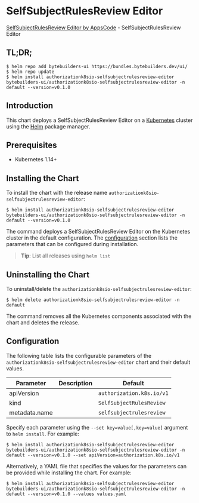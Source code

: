 # SelfSubjectRulesReview Editor

[SelfSubjectRulesReview Editor by AppsCode](https://byte.builders) - SelfSubjectRulesReview Editor

## TL;DR;

```console
$ helm repo add bytebuilders-ui https://bundles.bytebuilders.dev/ui/
$ helm repo update
$ helm install authorizationk8sio-selfsubjectrulesreview-editor bytebuilders-ui/authorizationk8sio-selfsubjectrulesreview-editor -n default --version=v0.1.0
```

## Introduction

This chart deploys a SelfSubjectRulesReview Editor on a [Kubernetes](http://kubernetes.io) cluster using the [Helm](https://helm.sh) package manager.

## Prerequisites

- Kubernetes 1.14+

## Installing the Chart

To install the chart with the release name `authorizationk8sio-selfsubjectrulesreview-editor`:

```console
$ helm install authorizationk8sio-selfsubjectrulesreview-editor bytebuilders-ui/authorizationk8sio-selfsubjectrulesreview-editor -n default --version=v0.1.0
```

The command deploys a SelfSubjectRulesReview Editor on the Kubernetes cluster in the default configuration. The [configuration](#configuration) section lists the parameters that can be configured during installation.

> **Tip**: List all releases using `helm list`

## Uninstalling the Chart

To uninstall/delete the `authorizationk8sio-selfsubjectrulesreview-editor`:

```console
$ helm delete authorizationk8sio-selfsubjectrulesreview-editor -n default
```

The command removes all the Kubernetes components associated with the chart and deletes the release.

## Configuration

The following table lists the configurable parameters of the `authorizationk8sio-selfsubjectrulesreview-editor` chart and their default values.

|   Parameter   | Description |          Default          |
|---------------|-------------|---------------------------|
| apiVersion    |             | `authorization.k8s.io/v1` |
| kind          |             | `SelfSubjectRulesReview`  |
| metadata.name |             | `selfsubjectrulesreview`  |


Specify each parameter using the `--set key=value[,key=value]` argument to `helm install`. For example:

```console
$ helm install authorizationk8sio-selfsubjectrulesreview-editor bytebuilders-ui/authorizationk8sio-selfsubjectrulesreview-editor -n default --version=v0.1.0 --set apiVersion=authorization.k8s.io/v1
```

Alternatively, a YAML file that specifies the values for the parameters can be provided while
installing the chart. For example:

```console
$ helm install authorizationk8sio-selfsubjectrulesreview-editor bytebuilders-ui/authorizationk8sio-selfsubjectrulesreview-editor -n default --version=v0.1.0 --values values.yaml
```
